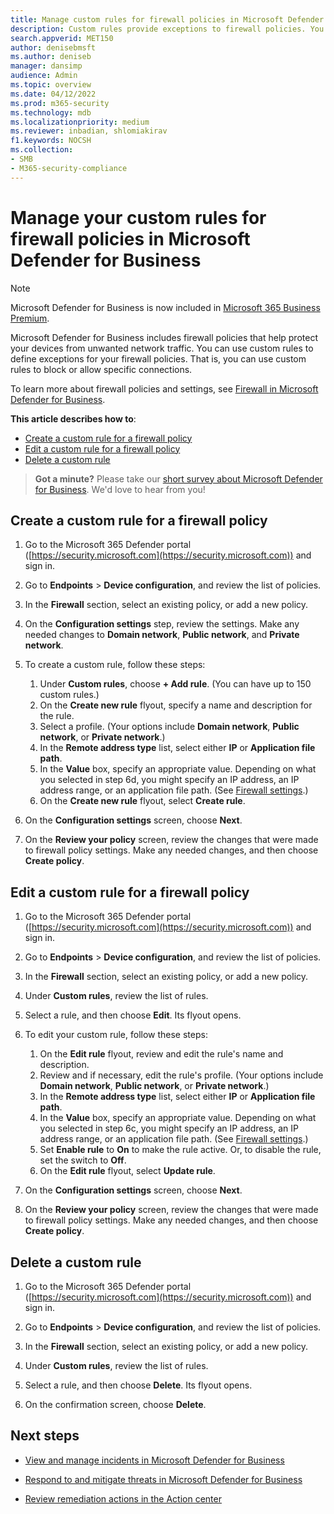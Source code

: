 ```yaml
---
title: Manage custom rules for firewall policies in Microsoft Defender for Business
description: Custom rules provide exceptions to firewall policies. You can use custom rules to block or allow specific connections in Microsoft Defender for Business
search.appverid: MET150
author: denisebmsft
ms.author: deniseb
manager: dansimp 
audience: Admin
ms.topic: overview
ms.date: 04/12/2022
ms.prod: m365-security
ms.technology: mdb
ms.localizationpriority: medium
ms.reviewer: inbadian, shlomiakirav
f1.keywords: NOCSH 
ms.collection: 
- SMB
- M365-security-compliance
---
```


# Manage your custom rules for firewall policies in Microsoft Defender for Business

> [!NOTE]
> Microsoft Defender for Business is now included in [Microsoft 365 Business Premium](../../business-premium/index.md). 


Microsoft Defender for Business includes firewall policies that help protect your devices from unwanted network traffic. You can use custom rules to define exceptions for your firewall policies. That is, you can use custom rules to block or allow specific connections.

To learn more about firewall policies and settings, see [Firewall in Microsoft Defender for Business](mdb-firewall.md).

**This article describes how to**:

- [Create a custom rule for a firewall policy](#create-a-custom-rule-for-a-firewall-policy)
- [Edit a custom rule for a firewall policy](#edit-a-custom-rule-for-a-firewall-policy)
- [Delete a custom rule](#delete-a-custom-rule)

>
> **Got a minute?**
> Please take our <a href="https://microsoft.qualtrics.com/jfe/form/SV_0JPjTPHGEWTQr4y" target="_blank">short survey about Microsoft Defender for Business</a>. We'd love to hear from you!
>

## Create a custom rule for a firewall policy

1. Go to the Microsoft 365 Defender portal ([https://security.microsoft.com](https://security.microsoft.com)) and sign in.

2. Go to **Endpoints** > **Device configuration**, and review the list of policies.

3. In the **Firewall** section, select an existing policy, or add a new policy.

4. On the **Configuration settings** step, review the settings. Make any needed changes to **Domain network**, **Public network**, and **Private network**.

5. To create a custom rule, follow these steps: 

   1. Under **Custom rules**, choose **+ Add rule**. (You can have up to 150 custom rules.)
   2. On the **Create new rule** flyout, specify a name and description for the rule.
   3. Select a profile. (Your options include **Domain network**, **Public network**, or **Private network**.)
   4. In the **Remote address type** list, select either **IP** or **Application file path**.
   5. In the **Value** box, specify an appropriate value. Depending on what you selected in step 6d, you might specify an IP address, an IP address range, or an application file path. (See [Firewall settings](mdb-firewall.md).)
   6. On the **Create new rule** flyout, select **Create rule**. 

6. On the **Configuration settings** screen, choose **Next**.

7. On the **Review your policy** screen, review the changes that were made to firewall policy settings. Make any needed changes, and then choose **Create policy**.

## Edit a custom rule for a firewall policy

1. Go to the Microsoft 365 Defender portal ([https://security.microsoft.com](https://security.microsoft.com)) and sign in.

2. Go to **Endpoints** > **Device configuration**, and review the list of policies.

3. In the **Firewall** section, select an existing policy, or add a new policy.

4. Under **Custom rules**, review the list of rules.

5. Select a rule, and then choose **Edit**. Its flyout opens.

6. To edit your custom rule, follow these steps:

   1. On the **Edit rule** flyout, review and edit the rule's name and description.
   2. Review and if necessary, edit the rule's profile. (Your options include **Domain network**, **Public network**, or **Private network**.)
   3. In the **Remote address type** list, select either **IP** or **Application file path**.
   4. In the **Value** box, specify an appropriate value. Depending on what you selected in step 6c, you might specify an IP address, an IP address range, or an application file path. (See [Firewall settings](mdb-firewall.md).)
   5. Set **Enable rule** to **On** to make the rule active. Or, to disable the rule, set the switch to **Off**.
   6. On the **Edit rule** flyout, select **Update rule**. 

7. On the **Configuration settings** screen, choose **Next**.

8. On the **Review your policy** screen, review the changes that were made to firewall policy settings. Make any needed changes, and then choose **Create policy**.

## Delete a custom rule

1. Go to the Microsoft 365 Defender portal ([https://security.microsoft.com](https://security.microsoft.com)) and sign in.

2. Go to **Endpoints** > **Device configuration**, and review the list of policies.

3. In the **Firewall** section, select an existing policy, or add a new policy.

4. Under **Custom rules**, review the list of rules.

5. Select a rule, and then choose **Delete**. Its flyout opens.

6. On the confirmation screen, choose **Delete**. 

## Next steps

- [View and manage incidents in Microsoft Defender for Business](mdb-view-manage-incidents.md)

- [Respond to and mitigate threats in Microsoft Defender for Business](mdb-respond-mitigate-threats.md)

- [Review remediation actions in the Action center](mdb-review-remediation-actions.md)